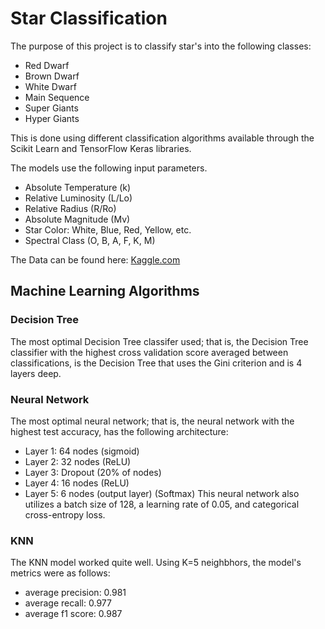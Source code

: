 # Star Classification

The purpose of this project is to classify star's into the following classes:
* Red Dwarf
* Brown Dwarf
* White Dwarf
* Main Sequence
* Super Giants
* Hyper Giants

This is done using different classification algorithms available through the Scikit Learn and TensorFlow Keras libraries.

The models use the following input parameters.
* Absolute Temperature (k)
* Relative Luminosity (L/Lo)
* Relative Radius (R/Ro)
* Absolute Magnitude (Mv)
* Star Color: White, Blue, Red, Yellow, etc.
* Spectral Class (O, B, A, F, K, M)

The Data can be found here: [Kaggle.com](https://www.kaggle.com/datasets/deepu1109/star-dataset)

## Machine Learning Algorithms
### Decision Tree
The most optimal Decision Tree classifer used; that is, the Decision Tree classifier with the highest cross validation score averaged between classifications, is the Decision Tree that uses the Gini criterion and is 4 layers deep.

### Neural Network
The most optimal neural network; that is, the neural network with the highest test accuracy, has the following architecture:
* Layer 1: 64 nodes (sigmoid)
* Layer 2: 32 nodes (ReLU)
* Layer 3: Dropout (20% of nodes)
* Layer 4: 16 nodes (ReLU)
* Layer 5: 6 nodes (output layer) (Softmax)
This neural network also utilizes a batch size of 128, a learning rate of 0.05, and categorical cross-entropy loss.

### KNN 
The KNN model worked quite well. Using K=5 neighbhors, the model's metrics were as follows:
* average precision: 0.981
* average recall: 0.977
* average f1 score: 0.987

